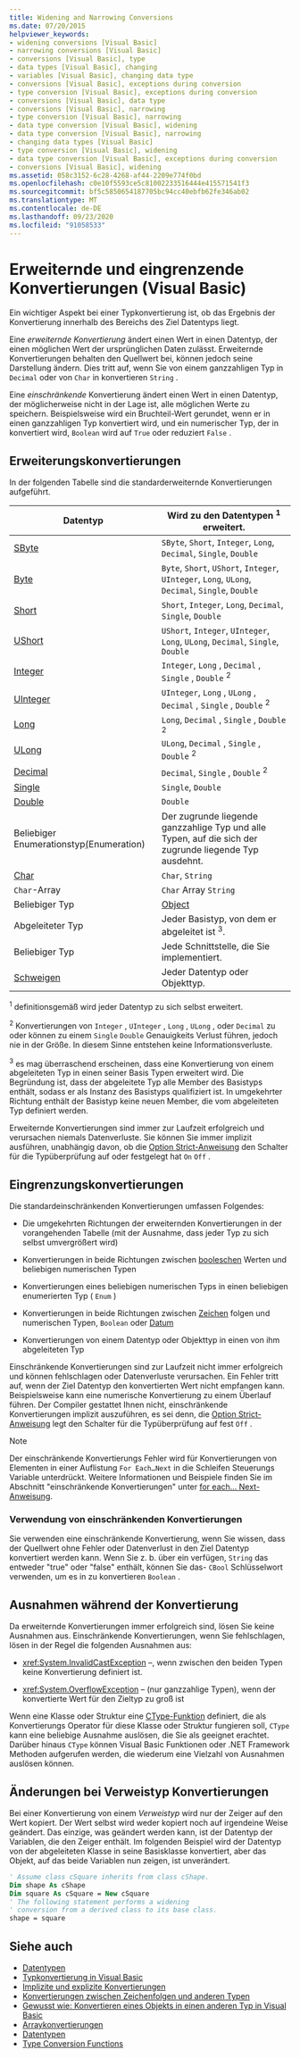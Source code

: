 ```yaml
---
title: Widening and Narrowing Conversions
ms.date: 07/20/2015
helpviewer_keywords:
- widening conversions [Visual Basic]
- narrowing conversions [Visual Basic]
- conversions [Visual Basic], type
- data types [Visual Basic], changing
- variables [Visual Basic], changing data type
- conversions [Visual Basic], exceptions during conversion
- type conversion [Visual Basic], exceptions during conversion
- conversions [Visual Basic], data type
- conversions [Visual Basic], narrowing
- type conversion [Visual Basic], narrowing
- data type conversion [Visual Basic], widening
- data type conversion [Visual Basic], narrowing
- changing data types [Visual Basic]
- type conversion [Visual Basic], widening
- data type conversion [Visual Basic], exceptions during conversion
- conversions [Visual Basic], widening
ms.assetid: 058c3152-6c28-4268-af44-2209e774f0bd
ms.openlocfilehash: c0e10f5593ce5c81002233516444e415571541f3
ms.sourcegitcommit: bf5c5850654187705bc94cc40ebfb62fe346ab02
ms.translationtype: MT
ms.contentlocale: de-DE
ms.lasthandoff: 09/23/2020
ms.locfileid: "91058533"
---
```

# <a name="widening-and-narrowing-conversions-visual-basic"></a>Erweiternde und eingrenzende Konvertierungen (Visual Basic)

Ein wichtiger Aspekt bei einer Typkonvertierung ist, ob das Ergebnis der Konvertierung innerhalb des Bereichs des Ziel Datentyps liegt.  
  
 Eine *erweiternde Konvertierung* ändert einen Wert in einen Datentyp, der einen möglichen Wert der ursprünglichen Daten zulässt.  Erweiternde Konvertierungen behalten den Quellwert bei, können jedoch seine Darstellung ändern. Dies tritt auf, wenn Sie von einem ganzzahligen Typ in `Decimal` oder von `Char` in konvertieren `String` .  
  
 Eine *einschränkende* Konvertierung ändert einen Wert in einen Datentyp, der möglicherweise nicht in der Lage ist, alle möglichen Werte zu speichern. Beispielsweise wird ein Bruchteil-Wert gerundet, wenn er in einen ganzzahligen Typ konvertiert wird, und ein numerischer Typ, der in konvertiert wird, `Boolean` wird auf `True` oder reduziert `False` .  
  
## <a name="widening-conversions"></a>Erweiterungskonvertierungen  

 In der folgenden Tabelle sind die standarderweiternde Konvertierungen aufgeführt.  
  
|Datentyp|Wird zu den Datentypen <sup>1</sup> erweitert.|  
|---|---|  
|[SByte](../../../language-reference/data-types/sbyte-data-type.md)|`SByte`, `Short`, `Integer`, `Long`, `Decimal`, `Single`, `Double`|  
|[Byte](../../../language-reference/data-types/byte-data-type.md)|`Byte`, `Short`, `UShort`, `Integer`, `UInteger`, `Long`, `ULong`, `Decimal`, `Single`, `Double`|  
|[Short](../../../language-reference/data-types/short-data-type.md)|`Short`, `Integer`, `Long`, `Decimal`, `Single`, `Double`|  
|[UShort](../../../language-reference/data-types/ushort-data-type.md)|`UShort`, `Integer`, `UInteger`, `Long`, `ULong`, `Decimal`, `Single`, `Double`|  
|[Integer](../../../language-reference/data-types/integer-data-type.md)|`Integer`, `Long` , `Decimal` , `Single` , `Double` <sup>2</sup>|  
|[UInteger](../../../language-reference/data-types/uinteger-data-type.md)|`UInteger`, `Long` , `ULong` , `Decimal` , `Single` , `Double` <sup>2</sup>|  
|[Long](../../../language-reference/data-types/long-data-type.md)|`Long`, `Decimal` , `Single` , `Double` <sup>2</sup>|  
|[ULong](../../../language-reference/data-types/ulong-data-type.md)|`ULong`, `Decimal` , `Single` , `Double` <sup>2</sup>|  
|[Decimal](../../../language-reference/data-types/decimal-data-type.md)|`Decimal`, `Single` , `Double` <sup>2</sup>|  
|[Single](../../../language-reference/data-types/single-data-type.md)|`Single`, `Double`|  
|[Double](../../../language-reference/data-types/double-data-type.md)|`Double`|  
|Beliebiger Enumerationstyp[(](../../../language-reference/statements/enum-statement.md)Enumeration)|Der zugrunde liegende ganzzahlige Typ und alle Typen, auf die sich der zugrunde liegende Typ ausdehnt.|  
|[Char](../../../language-reference/data-types/char-data-type.md)|`Char`, `String`|  
|`Char`-Array|`Char` Array `String`|  
|Beliebiger Typ|[Object](../../../language-reference/data-types/object-data-type.md)|  
|Abgeleiteter Typ|Jeder Basistyp, von dem er abgeleitet ist <sup>3</sup>.|  
|Beliebiger Typ|Jede Schnittstelle, die Sie implementiert.|  
|[Schweigen](../../../language-reference/nothing.md)|Jeder Datentyp oder Objekttyp.|  
  
 <sup>1</sup> definitionsgemäß wird jeder Datentyp zu sich selbst erweitert.  
  
 <sup>2</sup> Konvertierungen von `Integer` , `UInteger` , `Long` , `ULong` , oder `Decimal` zu oder können zu einem `Single` `Double` Genauigkeits Verlust führen, jedoch nie in der Größe. In diesem Sinne entstehen keine Informationsverluste.  
  
 <sup>3</sup> es mag überraschend erscheinen, dass eine Konvertierung von einem abgeleiteten Typ in einen seiner Basis Typen erweitert wird. Die Begründung ist, dass der abgeleitete Typ alle Member des Basistyps enthält, sodass er als Instanz des Basistyps qualifiziert ist. In umgekehrter Richtung enthält der Basistyp keine neuen Member, die vom abgeleiteten Typ definiert werden.  
  
 Erweiternde Konvertierungen sind immer zur Laufzeit erfolgreich und verursachen niemals Datenverluste. Sie können Sie immer implizit ausführen, unabhängig davon, ob die [Option Strict-Anweisung](../../../language-reference/statements/option-strict-statement.md) den Schalter für die Typüberprüfung auf oder festgelegt hat `On` `Off` .  
  
## <a name="narrowing-conversions"></a>Eingrenzungskonvertierungen  

 Die standardeinschränkenden Konvertierungen umfassen Folgendes:  
  
- Die umgekehrten Richtungen der erweiternden Konvertierungen in der vorangehenden Tabelle (mit der Ausnahme, dass jeder Typ zu sich selbst umvergrößert wird)  
  
- Konvertierungen in beide Richtungen zwischen [booleschen](../../../language-reference/data-types/boolean-data-type.md) Werten und beliebigen numerischen Typen  
  
- Konvertierungen eines beliebigen numerischen Typs in einen beliebigen enumerierten Typ ( `Enum` )  
  
- Konvertierungen in beide Richtungen zwischen [Zeichen](../../../language-reference/data-types/string-data-type.md) folgen und numerischen Typen, `Boolean` oder [Datum](../../../language-reference/data-types/date-data-type.md)  
  
- Konvertierungen von einem Datentyp oder Objekttyp in einen von ihm abgeleiteten Typ  
  
 Einschränkende Konvertierungen sind zur Laufzeit nicht immer erfolgreich und können fehlschlagen oder Datenverluste verursachen. Ein Fehler tritt auf, wenn der Ziel Datentyp den konvertierten Wert nicht empfangen kann. Beispielsweise kann eine numerische Konvertierung zu einem Überlauf führen. Der Compiler gestattet Ihnen nicht, einschränkende Konvertierungen implizit auszuführen, es sei denn, die [Option Strict-Anweisung](../../../language-reference/statements/option-strict-statement.md) legt den Schalter für die Typüberprüfung auf fest `Off` .  
  
> [!NOTE]
> Der einschränkende Konvertierungs Fehler wird für Konvertierungen von Elementen in einer Auflistung `For Each…Next` in die Schleifen Steuerungs Variable unterdrückt. Weitere Informationen und Beispiele finden Sie im Abschnitt "einschränkende Konvertierungen" unter [for each... Next-Anweisung](../../../language-reference/statements/for-each-next-statement.md).  
  
### <a name="when-to-use-narrowing-conversions"></a>Verwendung von einschränkenden Konvertierungen  

 Sie verwenden eine einschränkende Konvertierung, wenn Sie wissen, dass der Quellwert ohne Fehler oder Datenverlust in den Ziel Datentyp konvertiert werden kann. Wenn Sie z. b. über ein verfügen, `String` das entweder "true" oder "false" enthält, können Sie das- `CBool` Schlüsselwort verwenden, um es in zu konvertieren `Boolean` .  
  
## <a name="exceptions-during-conversion"></a>Ausnahmen während der Konvertierung  

 Da erweiternde Konvertierungen immer erfolgreich sind, lösen Sie keine Ausnahmen aus. Einschränkende Konvertierungen, wenn Sie fehlschlagen, lösen in der Regel die folgenden Ausnahmen aus:  
  
- <xref:System.InvalidCastException> –, wenn zwischen den beiden Typen keine Konvertierung definiert ist.  
  
- <xref:System.OverflowException> – (nur ganzzahlige Typen), wenn der konvertierte Wert für den Zieltyp zu groß ist  
  
 Wenn eine Klasse oder Struktur eine [CType-Funktion](../../../language-reference/functions/ctype-function.md) definiert, die als Konvertierungs Operator für diese Klasse oder Struktur fungieren soll, `CType` kann eine beliebige Ausnahme auslösen, die Sie als geeignet erachtet. Darüber hinaus `CType` können Visual Basic Funktionen oder .NET Framework Methoden aufgerufen werden, die wiederum eine Vielzahl von Ausnahmen auslösen können.  
  
## <a name="changes-during-reference-type-conversions"></a>Änderungen bei Verweistyp Konvertierungen  

 Bei einer Konvertierung von einem *Verweistyp* wird nur der Zeiger auf den Wert kopiert. Der Wert selbst wird weder kopiert noch auf irgendeine Weise geändert. Das einzige, was geändert werden kann, ist der Datentyp der Variablen, die den Zeiger enthält. Im folgenden Beispiel wird der Datentyp von der abgeleiteten Klasse in seine Basisklasse konvertiert, aber das Objekt, auf das beide Variablen nun zeigen, ist unverändert.  
  
```vb  
' Assume class cSquare inherits from class cShape.  
Dim shape As cShape  
Dim square As cSquare = New cSquare  
' The following statement performs a widening  
' conversion from a derived class to its base class.  
shape = square  
```  
  
## <a name="see-also"></a>Siehe auch

- [Datentypen](index.md)
- [Typkonvertierung in Visual Basic](type-conversions.md)
- [Implizite und explizite Konvertierungen](implicit-and-explicit-conversions.md)
- [Konvertierungen zwischen Zeichenfolgen und anderen Typen](conversions-between-strings-and-other-types.md)
- [Gewusst wie: Konvertieren eines Objekts in einen anderen Typ in Visual Basic](how-to-convert-an-object-to-another-type.md)
- [Arraykonvertierungen](array-conversions.md)
- [Datentypen](../../../language-reference/data-types/index.md)
- [Type Conversion Functions](../../../language-reference/functions/type-conversion-functions.md)
